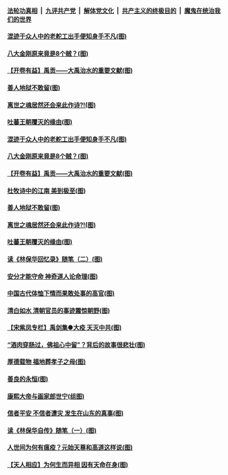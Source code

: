 ####  [法轮功真相](../../../../basic/blob/master/README.md?t=04020801) &nbsp;|&nbsp; [九评共产党](../../../../9ping.md/blob/master/README.md?t=04020801) &nbsp;|&nbsp; [解体党文化](../../../../jtdwh.md/blob/master/README.md?t=04020801)  &nbsp;|&nbsp; [共产主义的终极目的](../../../../gczydzjmd.md/blob/master/README.md?t=04020801) &nbsp;|&nbsp; [魔鬼在统治我们的世界](../../../../mgztzwmdsj.md/blob/master/README.md?t=04020801) 

#### [混迹于众人中的老舵工出手便知身手不凡(图)](../pages/p7/927890.md?t=04020801) 

#### [八大金刚原来竟是8个贼？(图)](../pages/p7/927994.md?t=04020801) 

#### [【开卷有益】禹贡——大禹治水的重要文献(图)](../pages/p7/927930.md?t=04020801) 

#### [善人地狱不敢留(图)](../pages/p7/927834.md?t=04020801) 

#### [离世之魂居然还会来此作诗?!(图)](../pages/p7/927823.md?t=04020801) 

#### [吐蕃王朝覆灭的缘由(图)](../pages/p7/927590.md?t=04020801) 

#### [混迹于众人中的老舵工出手便知身手不凡(图)](../pages/p7/927890.md?t=04020801) 

#### [八大金刚原来竟是8个贼？(图)](../pages/p7/927994.md?t=04020801) 

#### [【开卷有益】禹贡——大禹治水的重要文献(图)](../pages/p7/927930.md?t=04020801) 

#### [杜牧诗中的江南 美到极至(图)](../pages/p7/928144.md?t=04020801) 

#### [善人地狱不敢留(图)](../pages/p7/927834.md?t=04020801) 

#### [离世之魂居然还会来此作诗?!(图)](../pages/p7/927823.md?t=04020801) 

#### [吐蕃王朝覆灭的缘由(图)](../pages/p7/927590.md?t=04020801) 

#### [读《林保华回忆录》随笔（二）(图)](../pages/p7/927927.md?t=04020801) 

#### [安分才能守命 神奇道人论命理(图)](../pages/p7/927588.md?t=04020801) 

#### [中国古代体恤下情而果敢处事的高官(图)](../pages/p7/927651.md?t=04020801) 

#### [清白如水 清朝官员的事迹震惊朝野(图)](../pages/p7/927845.md?t=04020801) 

#### [【宋紫凤专栏】禹剑集●大疫 天灭中共(图)](../pages/p7/927832.md?t=04020801) 

#### [“酒肉穿肠过，佛祖心中留”？背后的故事很悲壮(图)](../pages/p7/927577.md?t=04020801) 

#### [厚德载物 福地葬孝子之母(图)](../pages/p7/927574.md?t=04020801) 

#### [善良的永恒(图)](../pages/p7/927830.md?t=04020801) 

#### [康熙大帝与画家郎世宁(组图)](../pages/p7/925400.md?t=04020801) 

#### [信者平安 不信者遭灾 发生在山东的真事(图)](../pages/p7/927559.md?t=04020801) 

#### [读《林保华自传》随笔（一）(图)](../pages/p7/927487.md?t=04020801) 

#### [人世间为何有瘟疫？元始天尊和高道这样说(图)](../pages/p7/927569.md?t=04020801) 

#### [【天人相应】为何生而异相 因有天命在身(图)](../pages/p7/926924.md?t=04020801) 

